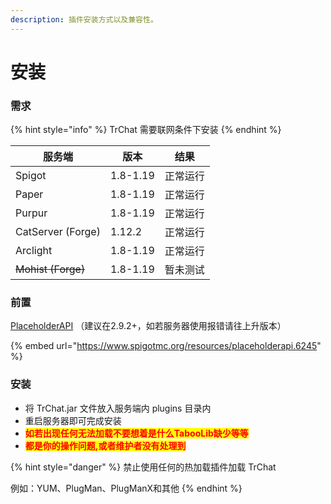 ```yaml
---
description: 插件安装方式以及兼容性。
---
```


# 安装

### 需求

{% hint style="info" %}
TrChat 需要联网条件下安装
{% endhint %}

| 服务端                | 版本       | 结果   |
|--------------------|----------|------|
| Spigot             | 1.8-1.19 | 正常运行 |
| Paper              | 1.8-1.19 | 正常运行 |
| Purpur             | 1.8-1.19 | 正常运行 |
| CatServer (Forge)  | 1.12.2   | 正常运行 |
| Arclight           | 1.8-1.19 | 正常运行 |
| ~~Mohist (Forge)~~ | 1.8-1.19 | 暂未测试 |

### 前置

[PlaceholderAPI](https://www.spigotmc.org/resources/placeholderapi.6245/) （建议在2.9.2+，如若服务器使用报错请往上升版本）

{% embed url="https://www.spigotmc.org/resources/placeholderapi.6245" %}

### 安装

* 将 TrChat.jar 文件放入服务端内 plugins 目录内
* 重启服务器即可完成安装
* <mark style="color:red;">**如若出现任何无法加载不要想着是什么TabooLib缺少等等**</mark>
* <mark style="color:red;">**都是你的操作问题,或者维护者没有处理到**</mark>

{% hint style="danger" %}
禁止使用任何的热加载插件加载 TrChat

例如：YUM、PlugMan、PlugManX和其他
{% endhint %}
